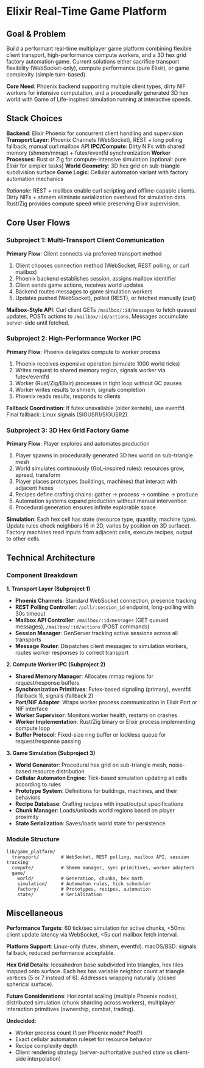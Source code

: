 # Elixir Real-Time Game Platform

## Goal & Problem

Build a performant real-time multiplayer game platform combining flexible client transport, high-performance compute workers, and a 3D hex grid factory automation game. Current solutions either sacrifice transport flexibility (WebSocket-only), compute performance (pure Elixir), or game complexity (simple turn-based).

**Core Need**: Phoenix backend supporting multiple client types, dirty NIF workers for intensive computation, and a procedurally generated 3D hex world with Game of Life-inspired simulation running at interactive speeds.

## Stack Choices

**Backend**: Elixir Phoenix for concurrent client handling and supervision
**Transport Layer**: Phoenix Channels (WebSocket), REST + long polling fallback, manual curl mailbox API
**IPC/Compute**: Dirty NIFs with shared memory (shmem/mmap) + futex/eventfd synchronization
**Worker Processes**: Rust or Zig for compute-intensive simulation (optional: pure Elixir for simpler tasks)
**World Geometry**: 3D hex grid on sub-triangle subdivision surface
**Game Logic**: Cellular automaton variant with factory automation mechanics

*Rationale*: REST + mailbox enable curl scripting and offline-capable clients. Dirty NIFs + shmem eliminate serialization overhead for simulation data. Rust/Zig provides compute speed while preserving Elixir supervision.

## Core User Flows

### Subproject 1: Multi-Transport Client Communication

**Primary Flow**: Client connects via preferred transport method
1. Client chooses connection method (WebSocket, REST polling, or curl mailbox)
2. Phoenix backend establishes session, assigns mailbox identifier
3. Client sends game actions, receives world updates
4. Backend routes messages to game simulation workers
5. Updates pushed (WebSocket), polled (REST), or fetched manually (curl)

**Mailbox-Style API**: Curl client GETs `/mailbox/:id/messages` to fetch queued updates, POSTs actions to `/mailbox/:id/actions`. Messages accumulate server-side until fetched.

### Subproject 2: High-Performance Worker IPC

**Primary Flow**: Phoenix delegates compute to worker process
1. Phoenix receives expensive operation (simulate 1000 world ticks)
2. Writes request to shared memory region, signals worker via futex/eventfd
3. Worker (Rust/Zig/Elixir) processes in tight loop without GC pauses
4. Worker writes results to shmem, signals completion
5. Phoenix reads results, responds to clients

**Fallback Coordination**: If futex unavailable (older kernels), use eventfd. Final fallback: Linux signals (SIGUSR1/SIGUSR2).

### Subproject 3: 3D Hex Grid Factory Game

**Primary Flow**: Player explores and automates production
1. Player spawns in procedurally generated 3D hex world on sub-triangle mesh
2. World simulates continuously (GoL-inspired rules): resources grow, spread, transform
3. Player places prototypes (buildings, machines) that interact with adjacent hexes
4. Recipes define crafting chains: gather → process → combine → produce
5. Automation systems expand production without manual intervention
6. Procedural generation ensures infinite explorable space

**Simulation**: Each hex cell has state (resource type, quantity, machine type). Update rules check neighbors (6 in 2D, varies by position on 3D surface). Factory machines read inputs from adjacent cells, execute recipes, output to other cells.

## Technical Architecture

### Component Breakdown

**1. Transport Layer (Subproject 1)**
- **Phoenix Channels**: Standard WebSocket connection, presence tracking
- **REST Polling Controller**: `/poll/:session_id` endpoint, long-polling with 30s timeout
- **Mailbox API Controller**: `/mailbox/:id/messages` (GET queued messages), `/mailbox/:id/actions` (POST commands)
- **Session Manager**: GenServer tracking active sessions across all transports
- **Message Router**: Dispatches client messages to simulation workers, routes worker responses to correct transport

**2. Compute Worker IPC (Subproject 2)**
- **Shared Memory Manager**: Allocates mmap regions for request/response buffers
- **Synchronization Primitives**: Futex-based signaling (primary), eventfd (fallback 1), signals (fallback 2)
- **Port/NIF Adapter**: Wraps worker process communication in Elixir Port or NIF interface
- **Worker Supervisor**: Monitors worker health, restarts on crashes
- **Worker Implementation**: Rust/Zig binary or Elixir process implementing compute loop
- **Buffer Protocol**: Fixed-size ring buffer or lockless queue for request/response passing

**3. Game Simulation (Subproject 3)**
- **World Generator**: Procedural hex grid on sub-triangle mesh, noise-based resource distribution
- **Cellular Automaton Engine**: Tick-based simulation updating all cells according to rules
- **Prototype System**: Definitions for buildings, machines, and their behaviors
- **Recipe Database**: Crafting recipes with input/output specifications
- **Chunk Manager**: Loads/unloads world regions based on player proximity
- **State Serialization**: Saves/loads world state for persistence

### Module Structure

```
lib/game_platform/
  transport/        # WebSocket, REST polling, mailbox API, session tracking
  compute/          # Shmem manager, sync primitives, worker adapters
  game/
    world/          # Generation, chunks, hex math
    simulation/     # Automaton rules, tick scheduler
    factory/        # Prototypes, recipes, automation
    state/          # Serialization
```

## Miscellaneous

**Performance Targets**: 60 tick/sec simulation for active chunks, <50ms client update latency via WebSocket, <5s curl mailbox fetch interval.

**Platform Support**: Linux-only (futex, shmem, eventfd). macOS/BSD: signals fallback, reduced performance acceptable.

**Hex Grid Details**: Icosahedron base subdivided into triangles, hex tiles mapped onto surface. Each hex has variable neighbor count at triangle vertices (5 or 7 instead of 6). Addresses wrapping naturally (closed spherical surface).

**Future Considerations**: Horizontal scaling (multiple Phoenix nodes), distributed simulation (chunk sharding across workers), multiplayer interaction primitives (ownership, combat, trading).

**Undecided**:
- Worker process count (1 per Phoenix node? Pool?)
- Exact cellular automaton ruleset for resource behavior
- Recipe complexity depth
- Client rendering strategy (server-authoritative pushed state vs client-side interpolation)
